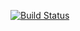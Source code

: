 [![Build Status](https://travis-ci.org/vtrev/waiters-app.svg?branch=master)](https://travis-ci.org/vtrev/waiters-app)